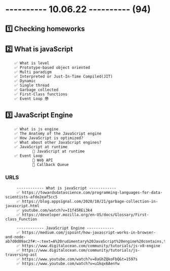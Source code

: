 # ---------- 10.06.22 ---------- (94)

## 1️⃣ Checking homeworks

## 2️⃣ What is javaScript

        ✅ What is level
        ✅ Prototype-based object oriented
        ✅ Multi paradigm
        ✅ Interpreted or Just-In-Time Compiled(JIT)
        ✅ Dynamic
        ✅ Single thread
        ✅ Garbage collected
        ✅ First-Class functions
        ✅ Event Loop 😎

## 3️⃣ JavaScript Engine

        ✅ What is js engine
        ✅ The Anatomy of the JavaScript engine
        ✅ How JavaScript is optimized?
        ✅ What about other JavaScript engines?
        ✅ JavaScript at runtime
                🔷 JavaScript at runtime
        ✅ Event Loop
                🔷 Web API
                🔷 Callback Queue

### URLS

         ------------ What is javaScript ------------
         ✅ https://towardsdatascience.com/programming-languages-for-data-scientists-afde2eaf5cc5
         ✅ https://blog.appsignal.com/2020/10/21/garbage-collection-in-javascript.html
         ✅ youtube.com/watch?v=I1f45REi3k4
         ✅ https://developer.mozilla.org/en-US/docs/Glossary/First-class_Function

         ------------ JavaScript Engine ------------
         ✅ https://medium.com/jspoint/how-javascript-works-in-browser-and-node-ab7d0d09ac2f#:~:text=A%20rudimentary%20JavaScript%20engine%20contains,this%20bytecode%20to%20the%20interpreter.
         ✅ https://www.digitalocean.com/community/tutorials/js-v8-engine
         ✅ https://www.digitalocean.com/community/tutorials/js-traversing-ast
         ✅ https://www.youtube.com/watch?v=8aGhZQkoFbQ&t=1597s
         ✅ https://www.youtube.com/watch?v=u1kqx6AenYw
